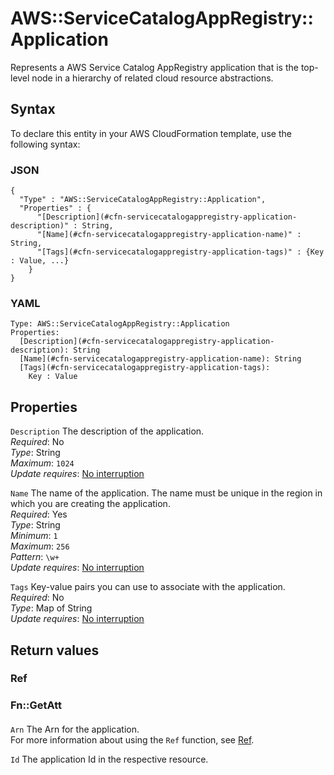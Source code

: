 # AWS::ServiceCatalogAppRegistry::Application<a name="aws-resource-servicecatalogappregistry-application"></a>

Represents a AWS Service Catalog AppRegistry application that is the top\-level node in a hierarchy of related cloud resource abstractions\.

## Syntax<a name="aws-resource-servicecatalogappregistry-application-syntax"></a>

To declare this entity in your AWS CloudFormation template, use the following syntax:

### JSON<a name="aws-resource-servicecatalogappregistry-application-syntax.json"></a>

```
{
  "Type" : "AWS::ServiceCatalogAppRegistry::Application",
  "Properties" : {
      "[Description](#cfn-servicecatalogappregistry-application-description)" : String,
      "[Name](#cfn-servicecatalogappregistry-application-name)" : String,
      "[Tags](#cfn-servicecatalogappregistry-application-tags)" : {Key : Value, ...}
    }
}
```

### YAML<a name="aws-resource-servicecatalogappregistry-application-syntax.yaml"></a>

```
Type: AWS::ServiceCatalogAppRegistry::Application
Properties: 
  [Description](#cfn-servicecatalogappregistry-application-description): String
  [Name](#cfn-servicecatalogappregistry-application-name): String
  [Tags](#cfn-servicecatalogappregistry-application-tags): 
    Key : Value
```

## Properties<a name="aws-resource-servicecatalogappregistry-application-properties"></a>

`Description`  <a name="cfn-servicecatalogappregistry-application-description"></a>
The description of the application\.  
*Required*: No  
*Type*: String  
*Maximum*: `1024`  
*Update requires*: [No interruption](https://docs.aws.amazon.com/AWSCloudFormation/latest/UserGuide/using-cfn-updating-stacks-update-behaviors.html#update-no-interrupt)

`Name`  <a name="cfn-servicecatalogappregistry-application-name"></a>
The name of the application\. The name must be unique in the region in which you are creating the application\.  
*Required*: Yes  
*Type*: String  
*Minimum*: `1`  
*Maximum*: `256`  
*Pattern*: `\w+`  
*Update requires*: [No interruption](https://docs.aws.amazon.com/AWSCloudFormation/latest/UserGuide/using-cfn-updating-stacks-update-behaviors.html#update-no-interrupt)

`Tags`  <a name="cfn-servicecatalogappregistry-application-tags"></a>
Key\-value pairs you can use to associate with the application\.  
*Required*: No  
*Type*: Map of String  
*Update requires*: [No interruption](https://docs.aws.amazon.com/AWSCloudFormation/latest/UserGuide/using-cfn-updating-stacks-update-behaviors.html#update-no-interrupt)

## Return values<a name="aws-resource-servicecatalogappregistry-application-return-values"></a>

### Ref<a name="aws-resource-servicecatalogappregistry-application-return-values-ref"></a>

### Fn::GetAtt<a name="aws-resource-servicecatalogappregistry-application-return-values-fn--getatt"></a>

#### <a name="aws-resource-servicecatalogappregistry-application-return-values-fn--getatt-fn--getatt"></a>

`Arn`  <a name="Arn-fn::getatt"></a>
 The Arn for the application\.  
For more information about using the `Ref` function, see [Ref](https://docs.aws.amazon.com/AWSCloudFormation/latest/UserGuide/intrinsic-function-reference-ref.html)\.

`Id`  <a name="Id-fn::getatt"></a>
 The application Id in the respective resource\.